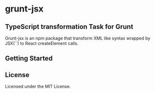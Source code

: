 # grunt-jsx

## TypeScript transformation Task for Grunt

Grunt-jsx is an npm package that transform XML like syntax wrapped by JSX(``) to React createElement calls.

## Getting Started

## License

Licensed under the MIT License.
